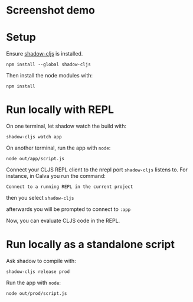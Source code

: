 # Screenshot demo


# Setup 

Ensure [shadow-cljs](https://shadow-cljs.github.io/docs/UsersGuide.html) is installed.

```
npm install --global shadow-cljs
```

Then install the node modules with:

```
npm install
```

# Run locally with REPL

On one terminal, let shadow watch the build with:

```
shadow-cljs watch app
```

On another terminal, run the app with `node`:

```
node out/app/script.js
```

Connect your CLJS REPL client to the nrepl port `shadow-cljs` listens to. For instance, in Calva you run the command: 

```
Connect to a running REPL in the current project
```

then you select `shadow-cljs`

afterwards you will be prompted to connect to `:app`

Now, you can evaluate CLJS code in the REPL. 

# Run locally as a standalone script

Ask shadow to compile with:

```
shadow-cljs release prod
```

Run the app with `node`:

```
node out/prod/script.js
```
